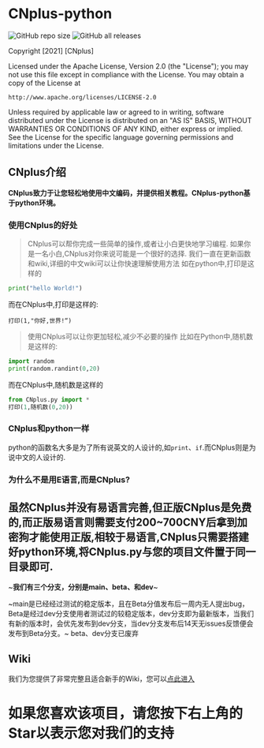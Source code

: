 # CNplus-python
<img alt="GitHub repo size" src="https://img.shields.io/github/repo-size/CNplus/CNplus-python?style=for-the-badge"><b> </b><img alt="GitHub all releases" src="https://img.shields.io/github/downloads/CNplus/cnplus-python/total?style=for-the-badge">

Copyright [2021] [CNplus]

Licensed under the Apache License, Version 2.0 (the "License");
you may not use this file except in compliance with the License.
You may obtain a copy of the License at

    http://www.apache.org/licenses/LICENSE-2.0

Unless required by applicable law or agreed to in writing, software
distributed under the License is distributed on an "AS IS" BASIS,
WITHOUT WARRANTIES OR CONDITIONS OF ANY KIND, either express or implied.
See the License for the specific language governing permissions and
limitations under the License.

## CNplus介绍
<b>CNplus致力于让您轻松地使用中文编码，并提供相关教程。CNplus-python基于python环境。</b>

### 使用CNplus的好处
>CNplus可以帮你完成一些简单的操作,或者让小白更快地学习编程.
如果你是一名小白,CNplus对你来说可能是一个很好的选择.
我们一直在更新函数和wiki,详细的中文wiki可以让你快速理解使用方法
如在python中,打印是这样的
```python
print("hello World!")
```
而在CNplus中,打印是这样的:
```
打印(1,"你好,世界!“)
```
>使用CNplus可以让你更加轻松,减少不必要的操作
比如在Python中,随机数是这样的:
```Python
import random
print(random.randint(0,20)
```
而在CNplus中,随机数是这样的
```python
from CNplus.py import *
打印(1,随机数(0,20))
```
### CNplus和python一样
python的函数名大多是为了所有说英文的人设计的,如`print`、`if`.而CNplus则是为说中文的人设计的.
### 为什么不是用E语言,而是CNplus?
虽然CNplus并没有易语言完善,但**正版CNplus**是免费的,而正版易语言则需要支付200~700CNY后拿到加密狗才能使用正版,相较于易语言,CNplus只需要搭建好python环境,将CNplus.py与您的项目文件置于同一目录即可.
---
~**我们有三个分支，分别是main、beta、和dev**~

~main是已经经过测试的稳定版本，且在Beta分值发布后一周内无人提出bug，Beta是经过dev分支使用者测试过的较稳定版本，dev分支即为最新版本，当我们有新的版本时，会优先发布到dev分支，当dev分支发布后14天无issues反馈便会发布到Beta分支。~
beta、dev分支已废弃
## Wiki
我们为您提供了非常完整且适合新手的Wiki，您可以[点此进入](https://github.com/CNplus/CNplus-python/wiki)

# 如果您喜欢该项目，请您按下右上角的Star以表示您对我们的支持
